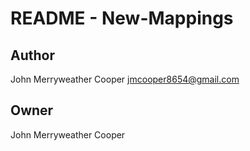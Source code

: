 # README - New-Mappings

## Author

John Merryweather Cooper <jmcooper8654@gmail.com>

## Owner

John Merryweather Cooper
